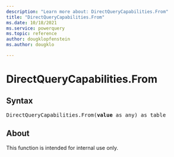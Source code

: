 ```yaml
---
description: "Learn more about: DirectQueryCapabilities.From"
title: "DirectQueryCapabilities.From"
ms.date: 10/18/2021
ms.service: powerquery
ms.topic: reference
author: dougklopfenstein
ms.author: dougklo

---
```

# DirectQueryCapabilities.From

## Syntax

<pre>
DirectQueryCapabilities.From(<b>value</b> as any) as table
</pre>

## About

This function is intended for internal use only.
